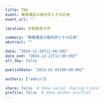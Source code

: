 ```yaml
---
title: TBA
event: 葉層構造の幾何学とその応用
event_url: ""

location: 京都教育大学

summary: "葉層構造の幾何学とその応用"
abstract: ""

date: "2024-12-20T12:00:00Z"
date_end: "2024-12-22T12:00:00Z"
all_day: false

publishDate: "2024-01-01T00:00:00Z"

authors: ["admin"]

share: false  # Show social sharing links?
profile: false  # Show author profile?
---
```

